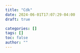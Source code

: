 ```yaml
---
title: "Cdk"
date: 2024-06-01T17:07:29-04:00
draft: true

categories: []
tags: []
toc: false
author: ""
---
```

